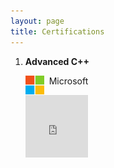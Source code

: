 ```yaml
---
layout: page
title: Certifications
---
```




1.	**Advanced C++**<br/>

	<img align="left" width="30" height="30" src="/assets/icons/microsoft.png"> &nbsp; Microsoft
	
	<embed src="https://github.com/DarkStar1997/darkstar1997.github.io/tree/master/assets/documents/microsoft-cpp.pdf" width="100" height="100" />